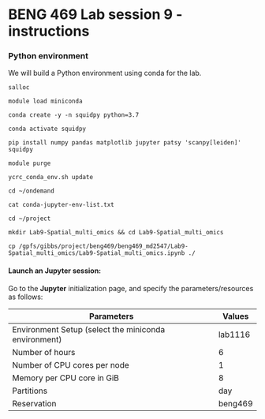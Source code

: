 # BENG 469 Lab session 9 - instructions

### Python environment

We will build a Python environment using conda for the lab.

```
salloc
```
```
module load miniconda
```
```
conda create -y -n squidpy python=3.7
```
```
conda activate squidpy
```
```
pip install numpy pandas matplotlib jupyter patsy 'scanpy[leiden]' squidpy
```
```
module purge
```
```
ycrc_conda_env.sh update
```

```
cd ~/ondemand
```
```
cat conda-jupyter-env-list.txt
```

```
cd ~/project
```

```
mkdir Lab9-Spatial_multi_omics && cd Lab9-Spatial_multi_omics
```

```
cp /gpfs/gibbs/project/beng469/beng469_md2547/Lab9-Spatial_multi_omics/Lab9-Spatial_multi_omics.ipynb ./
```

#### Launch an Jupyter session:
   
Go to the **Jupyter** initialization page, and specify the parameters/resources as follows:

| Parameters      | Values |
| ----------- | ----------- |
| Environment Setup (select the miniconda environment) | lab1116  |
| Number of hours   | 6        |
| Number of CPU cores per node   | 1        |
| Memory per CPU core in GiB   | 8       |
| Partitions   | day        |
| Reservation | beng469 |


